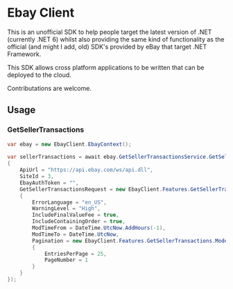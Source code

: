 # Ebay Client

This is an unofficial SDK to help people target the latest version of .NET (currently .NET 6) whilst also providing the same kind of functionality as the official (and might I add, old) SDK's provided by eBay that target .NET Framework.

This SDK allows cross platform applications to be written that can be deployed to the cloud.

Contributations are welcome.

## Usage
### GetSellerTransactions

```csharp
var ebay = new EbayClient.EbayContext();
    
var sellerTransactions = await ebay.GetSellerTransactionsService.GetSellerTransactions(new Query
{
    ApiUrl = "https://api.ebay.com/ws/api.dll",
    SiteId = 3,
    EbayAuthToken = "",
    GetSellerTransactionsRequest = new EbayClient.Features.GetSellerTransactions.Models.GetSellerTransactionsRequest
    {
        ErrorLanguage = "en_US",
        WarningLevel = "High",
        IncludeFinalValueFee = true,
        IncludeContainingOrder = true,
        ModTimeFrom = DateTime.UtcNow.AddHours(-1),
        ModTimeTo = DateTime.UtcNow,
        Pagination = new EbayClient.Features.GetSellerTransactions.Models.Pagination
        {
            EntriesPerPage = 25,
            PageNumber = 1
        }
    }
});
```